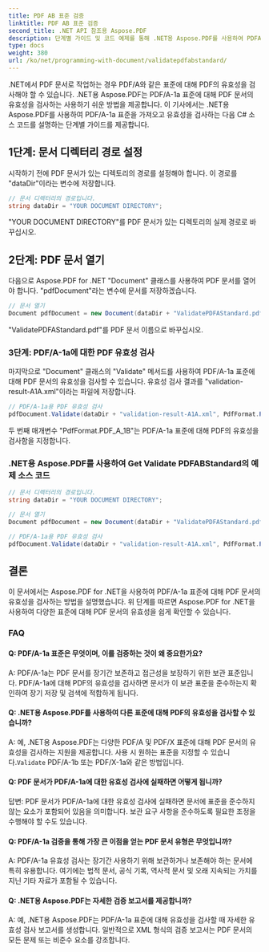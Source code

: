 ```yaml
---
title: PDF AB 표준 검증
linktitle: PDF AB 표준 검증
second_title: .NET API 참조용 Aspose.PDF
description: 단계별 가이드 및 코드 예제를 통해 .NET용 Aspose.PDF를 사용하여 PDFABStandard에 대해 PDF 문서의 유효성을 검사하는 방법을 알아보세요.
type: docs
weight: 380
url: /ko/net/programming-with-document/validatepdfabstandard/
---
```

.NET에서 PDF 문서로 작업하는 경우 PDF/A와 같은 표준에 대해 PDF의 유효성을 검사해야 할 수 있습니다. .NET용 Aspose.PDF는 PDF/A-1a 표준에 대해 PDF 문서의 유효성을 검사하는 사용하기 쉬운 방법을 제공합니다. 이 기사에서는 .NET용 Aspose.PDF를 사용하여 PDF/A-1a 표준을 가져오고 유효성을 검사하는 다음 C# 소스 코드를 설명하는 단계별 가이드를 제공합니다.

## 1단계: 문서 디렉터리 경로 설정

시작하기 전에 PDF 문서가 있는 디렉토리의 경로를 설정해야 합니다. 이 경로를 "dataDir"이라는 변수에 저장합니다.

```csharp
// 문서 디렉터리의 경로입니다.
string dataDir = "YOUR DOCUMENT DIRECTORY";
```

"YOUR DOCUMENT DIRECTORY"를 PDF 문서가 있는 디렉토리의 실제 경로로 바꾸십시오.

## 2단계: PDF 문서 열기

다음으로 Aspose.PDF for .NET "Document" 클래스를 사용하여 PDF 문서를 열어야 합니다. "pdfDocument"라는 변수에 문서를 저장하겠습니다.

```csharp
// 문서 열기
Document pdfDocument = new Document(dataDir + "ValidatePDFAStandard.pdf");
```

"ValidatePDFAStandard.pdf"를 PDF 문서 이름으로 바꾸십시오.

### 3단계: PDF/A-1a에 대한 PDF 유효성 검사

마지막으로 "Document" 클래스의 "Validate" 메서드를 사용하여 PDF/A-1a 표준에 대해 PDF 문서의 유효성을 검사할 수 있습니다. 유효성 검사 결과를 "validation-result-A1A.xml"이라는 파일에 저장합니다.

```csharp
// PDF/A-1a용 PDF 유효성 검사
pdfDocument.Validate(dataDir + "validation-result-A1A.xml", PdfFormat.PDF_A_1B);
```

두 번째 매개변수 "PdfFormat.PDF_A_1B"는 PDF/A-1a 표준에 대해 PDF의 유효성을 검사함을 지정합니다.

### .NET용 Aspose.PDF를 사용하여 Get Validate PDFABStandard의 예제 소스 코드

```csharp
// 문서 디렉터리의 경로입니다.
string dataDir = "YOUR DOCUMENT DIRECTORY";

// 문서 열기
Document pdfDocument = new Document(dataDir + "ValidatePDFAStandard.pdf");

// PDF/A-1a용 PDF 유효성 검사
pdfDocument.Validate(dataDir + "validation-result-A1A.xml", PdfFormat.PDF_A_1B);
```

## 결론

이 문서에서는 Aspose.PDF for .NET을 사용하여 PDF/A-1a 표준에 대해 PDF 문서의 유효성을 검사하는 방법을 설명했습니다. 위 단계를 따르면 Aspose.PDF for .NET을 사용하여 다양한 표준에 대해 PDF 문서의 유효성을 쉽게 확인할 수 있습니다.

### FAQ

#### Q: PDF/A-1a 표준은 무엇이며, 이를 검증하는 것이 왜 중요한가요?

A: PDF/A-1a는 PDF 문서를 장기간 보존하고 접근성을 보장하기 위한 보관 표준입니다. PDF/A-1a에 대해 PDF의 유효성을 검사하면 문서가 이 보관 표준을 준수하는지 확인하여 장기 저장 및 검색에 적합하게 됩니다.

#### Q: .NET용 Aspose.PDF를 사용하여 다른 표준에 대해 PDF의 유효성을 검사할 수 있습니까?

 A: 예, .NET용 Aspose.PDF는 다양한 PDF/A 및 PDF/X 표준에 대해 PDF 문서의 유효성을 검사하는 지원을 제공합니다. 사용 시 원하는 표준을 지정할 수 있습니다.`Validate` PDF/A-1b 또는 PDF/X-1a와 같은 방법입니다.

#### Q: PDF 문서가 PDF/A-1a에 대한 유효성 검사에 실패하면 어떻게 됩니까?

답변: PDF 문서가 PDF/A-1a에 대한 유효성 검사에 실패하면 문서에 표준을 준수하지 않는 요소가 포함되어 있음을 의미합니다. 보관 요구 사항을 준수하도록 필요한 조정을 수행해야 할 수도 있습니다.

#### Q: PDF/A-1a 검증을 통해 가장 큰 이점을 얻는 PDF 문서 유형은 무엇입니까?

A: PDF/A-1a 유효성 검사는 장기간 사용하기 위해 보관하거나 보존해야 하는 문서에 특히 유용합니다. 여기에는 법적 문서, 공식 기록, 역사적 문서 및 오래 지속되는 가치를 지닌 기타 자료가 포함될 수 있습니다.

#### Q: .NET용 Aspose.PDF는 자세한 검증 보고서를 제공합니까?

A: 예, .NET용 Aspose.PDF는 PDF/A-1a 표준에 대해 유효성을 검사할 때 자세한 유효성 검사 보고서를 생성합니다. 일반적으로 XML 형식의 검증 보고서는 PDF 문서의 모든 문제 또는 비준수 요소를 강조합니다.